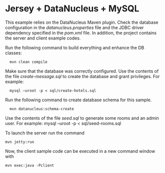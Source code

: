 Jersey + DataNucleus + MySQL
============================

This example relies on the DataNucleus Maven plugin. Check the database configuration in the *datanucleus.properties* file and the JDBC driver dependency specified in the *pom.xml* file. In addition, the project contains the server and client example codes.

Run the following command to build everything and enhance the DB classes:

      mvn clean compile

Make sure that the database was correctly configured. Use the contents of the file *create-message.sql* to create the database and grant privileges. For example:

      mysql –uroot -p < sql/create-hotels.sql

Run the following command to create database schema for this sample.

      mvn datanucleus:schema-create

Use the contents of the file *seed.sql* to generate some rooms and an admin user. For example:
      mysql –uroot -p < sql/seed-rooms.sql

To launch the server run the command

    mvn jetty:run

Now, the client sample code can be executed in a new command window with

    mvn exec:java -Pclient

